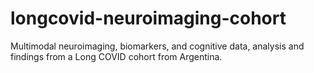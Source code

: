 # longcovid-neuroimaging-cohort
Multimodal neuroimaging, biomarkers, and cognitive data, analysis and findings from a Long COVID cohort from Argentina.
